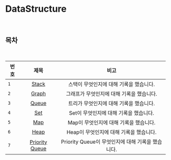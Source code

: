 # DataStructure

<br>

## 목차

<br>

| 번호 | 제목 | 비고 |
|---|:---:|:---:|
| `1` | [Stack](./Stack.md) | 스택이 무엇인지에 대해 기록을 했습니다.  |
| `2` | [Graph](./Graph.md) | 그래프가 무엇인지에 대해 기록을 했습니다.  |
| `3` | [Queue](./Queue.md) | 트리가 무엇인지에 대해 기록을 했습니다.  |
| `4` | [Set](./Set.md) | Set이 무엇인지에 대해 기록을 했습니다.  |
| `5` | [Map](./Map.md) | Map이 무엇인지에 대해 기록을 했습니다.  |
| `6` | [Heap](./Heap.md) | Heap이 무엇인지에 대해 기록을 했습니다.  |
| `7` | [Priority Queue](./PriorityQueue.md) | Priority Queue이 무엇인지에 대해 기록을 했습니다.  |



